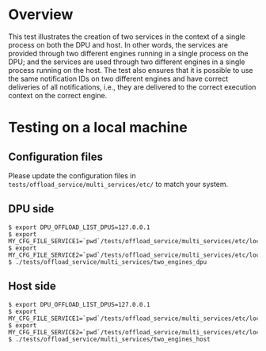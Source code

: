 # Overview

This test illustrates the creation of two services in the context of a single process on both the DPU and host.
In other words, the services are provided through two different engines running in a single process on the DPU;
and the services are used through two different engines in a single process running on the host.
The test also ensures that it is possible to use the same notification IDs on two different engines and have
correct deliveries of all notifications, i.e., they are delivered to the correct execution context on the
correct engine.

# Testing on a local machine

## Configuration files

Please update the configuration files in `tests/offload_service/multi_services/etc/` to match your system.

## DPU side

```
$ export DPU_OFFLOAD_LIST_DPUS=127.0.0.1
$ export MY_CFG_FILE_SERVICE1=`pwd`/tests/offload_service/multi_services/etc/local_test_service1.cfg
$ export MY_CFG_FILE_SERVICE2=`pwd`/tests/offload_service/multi_services/etc/local_test_service2.cfg
$ ./tests/offload_service/multi_services/two_engines_dpu
```

## Host side

```
$ export DPU_OFFLOAD_LIST_DPUS=127.0.0.1
$ export MY_CFG_FILE_SERVICE1=`pwd`/tests/offload_service/multi_services/etc/local_test_service1.cfg
$ export MY_CFG_FILE_SERVICE2=`pwd`/tests/offload_service/multi_services/etc/local_test_service2.cfg
$ ./tests/offload_service/multi_services/two_engines_host
```
